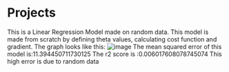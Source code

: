 # Projects
This is a Linear Regression Model made on random data.
This model is made from scratch by defining theta values, calculating cost function and gradient.
The graph looks like this:
![image](https://user-images.githubusercontent.com/125015341/218242356-d7c5b73d-62f0-4f68-b7b6-1ac3b653dbbc.png)
The mean squared error of this model is:11.394450711730125
The r2 score is :0.006017608078745074
This high error is due to random data
